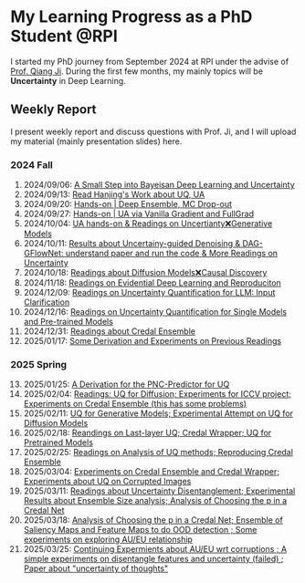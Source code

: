 # My Learning Progress as a PhD Student @RPI
I started my PhD journey from September 2024 at RPI under the advise of [Prof. Qiang Ji](https://scholar.google.com/citations?user=vAXmpVIAAAAJ&hl=en). During the first few months, my mainly topics will be **Uncertainty** in Deep Learning.
## Weekly Report
I present weekly report and discuss questions with Prof. Ji, and I will upload my material (mainly presentation slides) here.

### 2024 Fall
1. 2024/09/06: [A Small Step into Bayeisan Deep Learning and Uncertainty](https://wma17.github.io//Weekly-Report/Weekly%20Report%2C%2020240906.pdf)
2. 2024/09/13: [Read Hanjing's Work about UQ, UA](https://wma17.github.io//Weekly-Report/Weekly%20Report%2C%2020240913.pdf)
3. 2024/09/20: [Hands-on | Deep Ensemble, MC Drop-out](https://wma17.github.io//Weekly-Report/Weekly%20Report%2C%2020240920(not%20complete).pdf)
4. 2024/09/27: [Hands-on | UA via Vanilla Gradient and FullGrad](https://wma17.github.io//Weekly-Report/Weekly%20Report%2C%2020240927%20(not%20complete).pdf)
5. 2024/10/04: [UA hands-on & Readings on Uncertianty❌Generative Models](https://wma17.github.io//Weekly-Report/Weekly%20Report%2C%2020241004.md)
6. 2024/10/11: [Results about Uncertainy-guided Denoising & DAG-GFlowNet: understand paper and run the code & More Readings on Uncertainty](https://wma17.github.io/Weekly-Report/Weekly%20Report%2C%2020241011.pdf)
7. 2024/10/18: [Readings about Diffusion Models❌Causal Discovery](https://wma17.github.io/Weekly-Report/Weekly%20Report%2C%2020241018.pdf)
8. 2024/11/18: [Readings on Evidential Deep Learning and Reproduciton](https://wma17.github.io/Weekly-Report/Weekly%20Report%2C%2020241118.pdf)
9. 2024/12/09: [Readings on Uncertainty Quantification for LLM: Input Clarification](https://wma17.github.io/Weekly-Report/Weekly%20Report%2C%2020241209.pdf)
10. 2024/12/16: [Readings on Uncertainty Quantification for Single Models and Pre-trained Models](https://wma17.github.io/Weekly-Report/Weekly%20Report%2C%2020241216.pdf)
11. 2024/12/31: [Readings about Credal Ensemble](https://wma17.github.io/Weekly-Report/Weekly%20Report%2C%2020241231.pdf)
12. 2025/01/17: [Some Derivation and Experiments on Previous Readings](https://wma17.github.io/Weekly-Report/Weekly%20Report%2C%2020250117.pdf)

### 2025 Spring
13. 2025/01/25: [A Derivation for the PNC-Predictor for UQ](https://wma17.github.io/Weekly-Report/Weekly%20Report%2C%2020250125.pdf)
14. 2025/02/04: [Readings: UQ for Diffusion; Experiments for ICCV project; Experiments on Credal Ensemble (this has some problems)](https://wma17.github.io/Weekly-Report/Weekly%20Report%2C%2020250204.pdf)
15. 2025/02/11: [UQ for Generative Models; Experimental Attempt on UQ for Diffusion Models](https://wma17.github.io/Weekly-Report/Weekly%20Report%2C%2020250211.pdf)
16. 2025/02/18: [Reandings on Last-layer UQ; Credal Wrapper; UQ for Pretrained Models](https://wma17.github.io/Weekly-Report/Weekly%20Report%2C%2020250218.pdf)
17. 2025/02/25: [Readings on Analysis of UQ methods; Reproducing Credal Ensemble](https://wma17.github.io/Weekly-Report/Weekly%20Report%2C%2020250225.pdf)
18. 2025/03/04: [Experiments on Credal Ensemble and Credal Wrapper; Experiments about UQ on Corrupted Images ](https://wma17.github.io/Weekly-Report/Weekly%20Report%2C%2020250304.pdf)
19. 2025/03/11: [Readings about Uncertainty Disentanglement; Experimental Results about Ensemble Size analysis; Analysis of Choosing the p in a Credal Net](https://wma17.github.io/Weekly-Report/Weekly%20Report%2C%2020250311.pdf)
20. 2025/03/18: [Analysis of Choosing the p in a Credal Net; Ensemble of Saliency Maps and Feature Maps to do OOD detection ; Some experiments on exploring AU/EU relationship](https://wma17.github.io/Weekly-Report/Weekly%20Report%2C%2020250318.pdf)
21. 2025/03/25: [Continuing Expermients about AU/EU wrt corruptions ; A simple experiments on disentangle features and uncertainty (failed) ; Paper about "uncertainty of thoughts"](https://wma17.github.io/Weekly-Report/Weekly%20Report%2C%2020250325.pdf)

